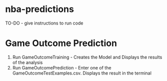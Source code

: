 # nba-predictions
 
TO-DO - give instructions to run code

# Game Outcome Prediction
1. Run GameOutcomeTraining - Creates the Model and Displays the results of the analysis
2. Run GameOutcomePrediction - Enter one of the GameOutcomeTestExamples.csv. Displays the result in the terminal
